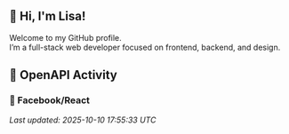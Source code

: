 ## 👋 Hi, I'm Lisa!

Welcome to my GitHub profile.  
I’m a full-stack web developer focused on frontend, backend, and design.

## 📢 OpenAPI Activity
### 🦋 Facebook/React
<!--REACT_START-->


_Last updated: 2025-10-10 17:55:33 UTC_
<!--REACT_END-->


<!--
**hsyeun/hsyeun** is a ✨ _special_ ✨ repository because its `README.md` (this file) appears on your GitHub profile.

Here are some ideas to get you started:

- 🔭 I’m currently working on ...
- 🌱 I’m currently learning ...
- 👯 I’m looking to collaborate on ...
- 🤔 I’m looking for help with ...
- 💬 Ask me about ...
- 📫 How to reach me: ...
- 😄 Pronouns: ...
- ⚡ Fun fact: ...
-->
